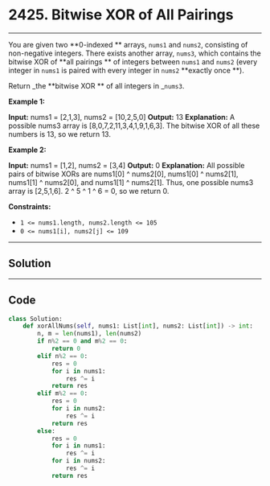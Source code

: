 # 2425. Bitwise XOR of All Pairings

---

You are given two **0-indexed ** arrays, `nums1` and `nums2`, consisting of non-negative integers. There exists another array, `nums3`, which contains the bitwise XOR of **all pairings ** of integers between `nums1` and `nums2` (every integer in `nums1` is paired with every integer in `nums2` **exactly once **).

Return _the **bitwise XOR ** of all integers in _`nums3`.

 

**Example 1:**


**Input:** nums1 = [2,1,3], nums2 = [10,2,5,0]
**Output:** 13
**Explanation:**
A possible nums3 array is [8,0,7,2,11,3,4,1,9,1,6,3].
The bitwise XOR of all these numbers is 13, so we return 13.


**Example 2:**


**Input:** nums1 = [1,2], nums2 = [3,4]
**Output:** 0
**Explanation:**
All possible pairs of bitwise XORs are nums1[0] ^ nums2[0], nums1[0] ^ nums2[1], nums1[1] ^ nums2[0],
and nums1[1] ^ nums2[1].
Thus, one possible nums3 array is [2,5,1,6].
2 ^ 5 ^ 1 ^ 6 = 0, so we return 0.


 

**Constraints:**

  * `1 <= nums1.length, nums2.length <= 105`
  * `0 <= nums1[i], nums2[j] <= 109`

---

## Solution



---

## Code
```python
class Solution:
    def xorAllNums(self, nums1: List[int], nums2: List[int]) -> int:
        n, m = len(nums1), len(nums2)
        if n%2 == 0 and m%2 == 0:
            return 0
        elif n%2 == 0:
            res = 0
            for i in nums1:
                res ^= i
            return res
        elif m%2 == 0:
            res = 0
            for i in nums2:
                res ^= i
            return res
        else:
            res = 0
            for i in nums1:
                res ^= i
            for i in nums2:
                res ^= i
            return res
```